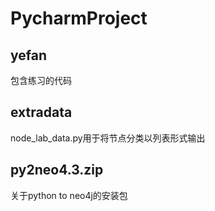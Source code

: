 # PycharmProject
## yefan
包含练习的代码
## extradata
node_lab_data.py用于将节点分类以列表形式输出
## py2neo4.3.zip
关于python to neo4j的安装包
